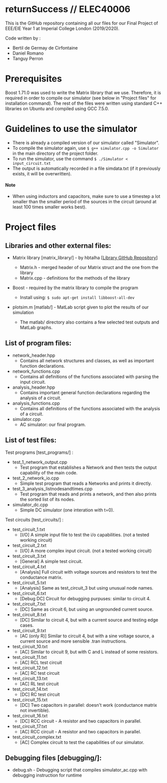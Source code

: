 # returnSuccess // ELEC40006

This is the GitHub repository containing all our files for our Final Project of EEE/EIE Year 1 at Imperial College London (2019/2020).

Code written by :
  - Bertil de Germay de Cirfontaine
  - Daniel Romano
  - Tanguy Perron


# Prerequisites

Boost 1.71.0 was used to write the Matrix library that we use. Therefore, it is required in order to compile our simulator (see below in "Project files" for installation command).
The rest of the files were written using standard C++ libraries on Ubuntu and compiled using GCC 7.5.0.


# Guidelines to use the simulator

  - There is already a compiled version of our simulator called "Simulator".
  - To compile the simulator again, use `$ g++ simulator.cpp -o Simulator` in the main directory of the project folder.
  - To run the simulator, use the command `$ ./Simulator < input_circuit.txt`
  - The output is automatically recorded in a file simdata.txt (if it previously exists, it will be overwritten).

#### Note
  - When using inductors and capacitors, make sure to use a timestep a lot smaller than the smaller period of the sources in the circuit (around at least 100 times smaller works best).


# Project files

## Libraries and other external files:
  - Matrix library \[matrix_library/\] - by hbtalha \[[Library GitHub Repository](https://github.com/hbtalha/Matrix-Library)\]
    - Matrix.h - merged header of our Matrix struct and the one from the library
    - Matrix.cpp - definitions for the methods of the library
  - Boost - required by the matrix library to compile the program
    - Install using: `$ sudo apt-get install libboost-all-dev`
    
  - plotsim.m [matlab/] - MatLab script given to plot the results of our simulation
    - The matlab/ directory also contains a few selected test outputs and MatLab graphs.

## List of program files:
  - network_header.hpp
  	- Contains all network structures and classes, as well as important function declarations.
  - network_functions.cpp	
  	- Contains all definitions of the functions associated with parsing the input circuit.
  - analysis_header.hpp
    - Contains important general function declarations regarding the analysis of a circuit.
  - analysis_functions.cpp
    - Contains all definitions of the functions associated with the analysis of a circuit.
  - simulator.cpp
    - AC simulator: our final program.

## List of test files:
Test programs [test_programs/] :
  - test\_1\_network\_output.cpp
    - Test program that establishes a Network and then tests the output capability of the main code.
  - test\_2\_network\_io.cpp
    - Simple test program that reads a Networks and prints it directly.
  - test\_3\_analysis\_listnodesandtimes.cpp
    - Test program that reads and prints a network, and then also prints the sorted list of its nodes.
  - simulator_dc.cpp
    - Simple DC simulator (one interation with t=0).
    
Test circuits [test_circuits/] :
  - test\_circuit\_1.txt
    - [I/O] A simple input file to test the i/o capabilities. (not a tested working circuit)
  - test\_circuit\_2.txt
    - [I/O] A more complex input circuit. (not a tested working circuit)
  - test\_circuit\_3.txt
    - [General] A simple test circuit.
  - test\_circuit\_4.txt
  	- [Analysis] Full circuit with voltage sources and resistors to test the conductance matrix.
  - test\_circuit\_5.txt
    - [Analysis] Same as test\_circuit\_3 but using unusual node names.
  - test\_circuit\_6.txt
    - [Debug DC] Circuit for debugging purpuses: similar to circuit 4.
  - test\_circuit\_7.txt
    - [DC] Same as circuit 6, but using an ungrounded current source.
  - test\_circuit\_8.txt
    - [DC] Similar to circuit 4, but with a current source and testing edge cases.
  - test\_circuit\_9.txt
  	- [AC (only R)] Similar to circuit 4, but with a sine voltage source, a current source and more sensible .tran instructions.
  - test\_circuit\_10.txt
    - [AC] Similar to circuit 9, but with C and L instead of some resistors.
  - test\_circuit\_11.txt
    - [AC] RCL test circuit
  - test\_circuit\_12.txt
    - [AC] RC test circuit
  - test\_circuit\_13.txt
    - [AC] RL test circuit
  - test\_circuit\_14.txt
    - [DC] RC test circuit
  - test\_circuit\_15.txt
    - [DC] Two capacitors in parallel: doesn't work (conductance matrix not invertible).
  - test\_circuit\_16.txt
    - [DC] RCC circuit - A resistor and two capacitors in parallel.
  - test\_circuit\_17.txt
    - [AC] RCC circuit - A resistor and two capacitors in parallel.
  - test\_circuit\_complex.txt
    - [AC] Complex circuit to test the capabilities of our simulator.
  	  
## Debugging files [debugging/]:
  - debug.sh - Debugging script that compiles simulator_ac.cpp with debugging instruction for runtime
